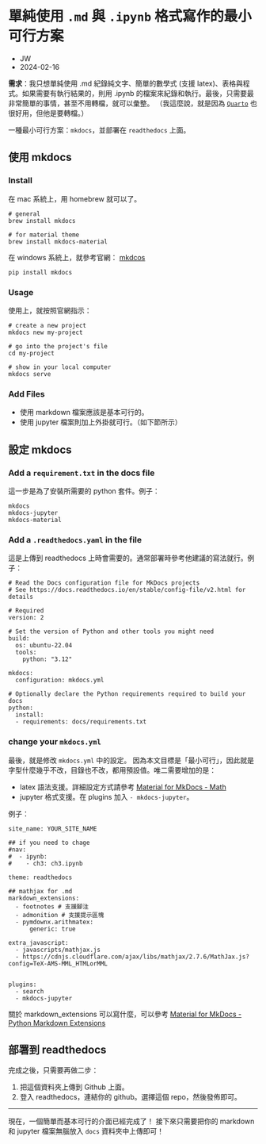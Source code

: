 
# 單純使用 `.md` 與 `.ipynb` 格式寫作的最小可行方案


- JW
- 2024-02-16


**需求**：我只想單純使用 .md 紀錄純文字、簡單的數學式 (支援 latex)、表格與程式。如果需要有執行結果的，則用 .ipynb 的檔案來紀錄和執行。最後，只需要最非常簡單的事情，甚至不用轉檔，就可以彙整。
（我這麼說，就是因為 [`Quarto`](https://quarto.org/) 也很好用，但他是要轉檔。）

一種最小可行方案：`mkdocs`，並部署在 `readthedocs` 上面。


## 使用 mkdocs


### Install

在 mac 系統上，用 homebrew 就可以了。

```
# general
brew install mkdocs

# for material theme
brew install mkdocs-material
```

在 windows 系統上，就參考官網： [mkdcos](https://www.mkdocs.org/)

```
pip install mkdocs
```

### Usage

使用上，就按照官網指示：

```
# create a new project
mkdocs new my-project

# go into the project's file
cd my-project

# show in your local computer
mkdocs serve
```

### Add Files

- 使用 markdown 檔案應該是基本可行的。
- 使用 jupyter 檔案則加上外掛就可行。（如下節所示）

## 設定 mkdocs

### Add a `requirement.txt` in the docs file

這一步是為了安裝所需要的 python 套件。例子：

```
mkdocs
mkdocs-jupyter
mkdocs-material
```


### Add a `.readthedocs.yaml` in the file

這是上傳到 readthedocs 上時會需要的。通常部署時參考他建議的寫法就行。例子：

```
# Read the Docs configuration file for MkDocs projects
# See https://docs.readthedocs.io/en/stable/config-file/v2.html for details

# Required
version: 2

# Set the version of Python and other tools you might need
build:
  os: ubuntu-22.04
  tools:
    python: "3.12"

mkdocs:
  configuration: mkdocs.yml

# Optionally declare the Python requirements required to build your docs
python:
  install:
  - requirements: docs/requirements.txt
```

### change your `mkdocs.yml`

最後，就是修改 `mkdocs.yml` 中的設定。
因為本文目標是「最小可行」，因此就是字型什麼幾乎不改，目錄也不改，都用預設值。唯二需要增加的是：

- latex 語法支援。詳細設定方式請參考 [Material for MkDocs - Math](https://squidfunk.github.io/mkdocs-material/reference/math/)
- jupyter 格式支援。在 plugins 加入 `- mkdocs-jupyter`。



例子：

```
site_name: YOUR_SITE_NAME

## if you need to chage
#nav:
#  - ipynb:
#    - ch3: ch3.ipynb

theme: readthedocs

## mathjax for .md
markdown_extensions:
  - footnotes # 支援腳注
  - admonition # 支援提示區塊
  - pymdownx.arithmatex:
      generic: true

extra_javascript:
  - javascripts/mathjax.js
  - https://cdnjs.cloudflare.com/ajax/libs/mathjax/2.7.6/MathJax.js?config=TeX-AMS-MML_HTMLorMML


plugins:
  - search
  - mkdocs-jupyter

```


關於 markdown_extensions 可以寫什麼，可以參考 [Material for MkDocs - Python Markdown Extensions](https://squidfunk.github.io/mkdocs-material/setup/extensions/python-markdown-extensions/#highlight)

## 部署到 readthedocs

完成之後，只需要再做二步：

1. 把這個資料夾上傳到 Github 上面。
2. 登入 readthedocs，連結你的 github。選擇這個 repo，然後發佈即可。


---

現在，一個簡單而基本可行的介面已經完成了！
接下來只需要把你的 markdown 和 jupyter 檔案無腦放入 `docs` 資料夾中上傳即可！
